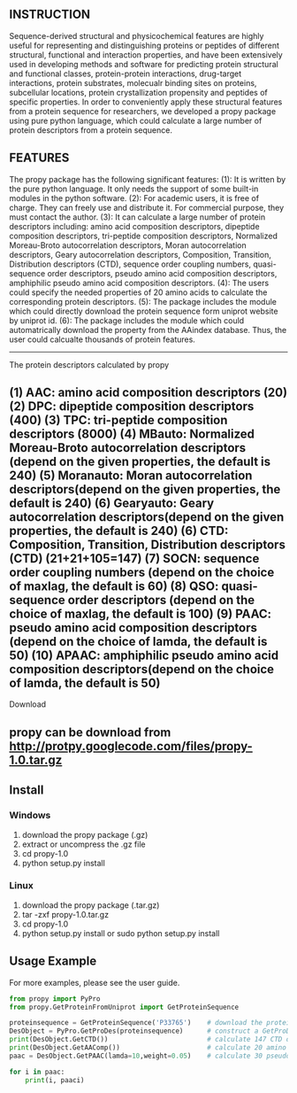 ## INSTRUCTION

Sequence-derived structural and physicochemical features are highly useful for
representing and distinguishing proteins or peptides of different structural,
functional and interaction properties, and have been extensively used in
developing methods and software for predicting protein structural and
functional classes, protein-protein interactions, drug-target interactions,
protein substrates, molecualr binding sites on proteins, subcellular locations,
protein crystallization propensity and peptides of specific properties. In
order to conveniently apply these structural features from a protein sequence
for researchers, we developed a propy package using pure python language, which
could calculate a large number of protein descriptors from a protein sequence.

## FEATURES

The propy package has the following significant features:
(1): It is written by the pure python language. It only needs the support
of some built-in modules in the python software.
(2): For academic users, it is free of charge. They can freely use and distribute
 it. For commercial purpose, they must contact the author.
(3): It can calculate a large number of protein descriptors including:
amino acid composition descriptors, dipeptide composition descriptors,
tri-peptide composition descriptors, Normalized Moreau-Broto autocorrelation descriptors,
Moran autocorrelation descriptors, Geary autocorrelation descriptors, Composition,
Transition, Distribution descriptors (CTD), sequence order coupling numbers,
quasi-sequence order descriptors, pseudo amino acid composition descriptors,
amphiphilic pseudo amino acid composition descriptors.
(4): The users could specify the needed properties of 20 amino acids to calculate
the corresponding protein descriptors.
(5): The package includes the module which could directly download the protein
sequence form uniprot website by uniprot id.
(6): The package includes the module which could automatrically download the property
from the AAindex database. Thus, the user could calcualte thousands of protein features.

-------------------------------------------------------------------------------

The protein descriptors calculated by propy

(1) AAC: amino acid composition descriptors (20)
(2) DPC: dipeptide composition descriptors (400)
(3) TPC: tri-peptide composition descriptors (8000)
(4) MBauto: Normalized Moreau-Broto autocorrelation descriptors (depend on the given properties, the default is 240)
(5) Moranauto: Moran autocorrelation descriptors(depend on the given properties, the default is 240)
(6) Gearyauto: Geary autocorrelation descriptors(depend on the given properties, the default is 240)
(6) CTD: Composition, Transition, Distribution descriptors (CTD) (21+21+105=147)
(7) SOCN: sequence order coupling numbers (depend on the choice of maxlag, the default is 60)
(8) QSO: quasi-sequence order descriptors (depend on the choice of maxlag, the default is 100)
(9) PAAC: pseudo amino acid composition descriptors (depend on the choice of lamda, the default is 50)
(10) APAAC: amphiphilic pseudo amino acid composition descriptors(depend on the choice of lamda, the default is 50)
-------------------------------------------------------------------------------
Download

propy can be download from http://protpy.googlecode.com/files/propy-1.0.tar.gz
-------------------------------------------------------------------------------

## Install

### Windows

1. download the propy package (.gz)
2. extract or uncompress the .gz file
3. cd propy-1.0
4. python setup.py install

### Linux

1. download the propy package (.tar.gz)
2. tar -zxf propy-1.0.tar.gz
3. cd propy-1.0
4. python setup.py install or sudo python setup.py install

## Usage Example

For more examples, please see the user guide.

```python
from propy import PyPro
from propy.GetProteinFromUniprot import GetProteinSequence

proteinsequence = GetProteinSequence('P33765')    # download the protein sequence by uniprot id
DesObject = PyPro.GetProDes(proteinsequence)      # construct a GetProDes object
print(DesObject.GetCTD())                         # calculate 147 CTD descriptors
print(DesObject.GetAAComp())                      # calculate 20 amino acid composition descriptors
paac = DesObject.GetPAAC(lamda=10,weight=0.05)    # calculate 30 pseudo amino acid composition descriptors

for i in paac:
    print(i, paaci)
```
